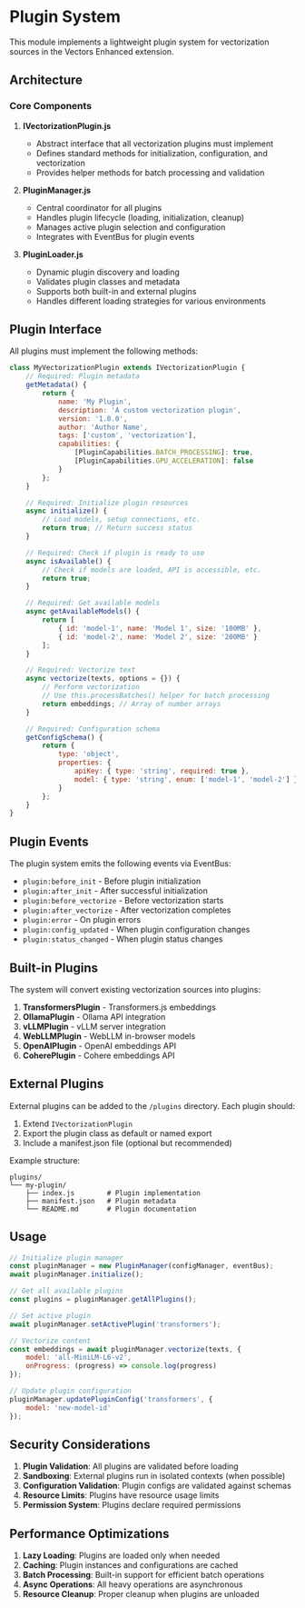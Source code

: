 # Plugin System

This module implements a lightweight plugin system for vectorization sources in the Vectors Enhanced extension.

## Architecture

### Core Components

1. **IVectorizationPlugin.js**
   - Abstract interface that all vectorization plugins must implement
   - Defines standard methods for initialization, configuration, and vectorization
   - Provides helper methods for batch processing and validation

2. **PluginManager.js**
   - Central coordinator for all plugins
   - Handles plugin lifecycle (loading, initialization, cleanup)
   - Manages active plugin selection and configuration
   - Integrates with EventBus for plugin events

3. **PluginLoader.js**
   - Dynamic plugin discovery and loading
   - Validates plugin classes and metadata
   - Supports both built-in and external plugins
   - Handles different loading strategies for various environments

## Plugin Interface

All plugins must implement the following methods:

```javascript
class MyVectorizationPlugin extends IVectorizationPlugin {
    // Required: Plugin metadata
    getMetadata() {
        return {
            name: 'My Plugin',
            description: 'A custom vectorization plugin',
            version: '1.0.0',
            author: 'Author Name',
            tags: ['custom', 'vectorization'],
            capabilities: {
                [PluginCapabilities.BATCH_PROCESSING]: true,
                [PluginCapabilities.GPU_ACCELERATION]: false
            }
        };
    }

    // Required: Initialize plugin resources
    async initialize() {
        // Load models, setup connections, etc.
        return true; // Return success status
    }

    // Required: Check if plugin is ready to use
    async isAvailable() {
        // Check if models are loaded, API is accessible, etc.
        return true;
    }

    // Required: Get available models
    async getAvailableModels() {
        return [
            { id: 'model-1', name: 'Model 1', size: '100MB' },
            { id: 'model-2', name: 'Model 2', size: '200MB' }
        ];
    }

    // Required: Vectorize text
    async vectorize(texts, options = {}) {
        // Perform vectorization
        // Use this.processBatches() helper for batch processing
        return embeddings; // Array of number arrays
    }

    // Required: Configuration schema
    getConfigSchema() {
        return {
            type: 'object',
            properties: {
                apiKey: { type: 'string', required: true },
                model: { type: 'string', enum: ['model-1', 'model-2'] }
            }
        };
    }
}
```

## Plugin Events

The plugin system emits the following events via EventBus:

- `plugin:before_init` - Before plugin initialization
- `plugin:after_init` - After successful initialization
- `plugin:before_vectorize` - Before vectorization starts
- `plugin:after_vectorize` - After vectorization completes
- `plugin:error` - On plugin errors
- `plugin:config_updated` - When plugin configuration changes
- `plugin:status_changed` - When plugin status changes

## Built-in Plugins

The system will convert existing vectorization sources into plugins:

1. **TransformersPlugin** - Transformers.js embeddings
2. **OllamaPlugin** - Ollama API integration
3. **vLLMPlugin** - vLLM server integration
4. **WebLLMPlugin** - WebLLM in-browser models
5. **OpenAIPlugin** - OpenAI embeddings API
6. **CoherePlugin** - Cohere embeddings API

## External Plugins

External plugins can be added to the `/plugins` directory. Each plugin should:

1. Extend `IVectorizationPlugin`
2. Export the plugin class as default or named export
3. Include a manifest.json file (optional but recommended)

Example structure:
```
plugins/
└── my-plugin/
    ├── index.js        # Plugin implementation
    ├── manifest.json   # Plugin metadata
    └── README.md       # Plugin documentation
```

## Usage

```javascript
// Initialize plugin manager
const pluginManager = new PluginManager(configManager, eventBus);
await pluginManager.initialize();

// Get all available plugins
const plugins = pluginManager.getAllPlugins();

// Set active plugin
await pluginManager.setActivePlugin('transformers');

// Vectorize content
const embeddings = await pluginManager.vectorize(texts, {
    model: 'all-MiniLM-L6-v2',
    onProgress: (progress) => console.log(progress)
});

// Update plugin configuration
pluginManager.updatePluginConfig('transformers', {
    model: 'new-model-id'
});
```

## Security Considerations

1. **Plugin Validation**: All plugins are validated before loading
2. **Sandboxing**: External plugins run in isolated contexts (when possible)
3. **Configuration Validation**: Plugin configs are validated against schemas
4. **Resource Limits**: Plugins have resource usage limits
5. **Permission System**: Plugins declare required permissions

## Performance Optimizations

1. **Lazy Loading**: Plugins are loaded only when needed
2. **Caching**: Plugin instances and configurations are cached
3. **Batch Processing**: Built-in support for efficient batch operations
4. **Async Operations**: All heavy operations are asynchronous
5. **Resource Cleanup**: Proper cleanup when plugins are unloaded